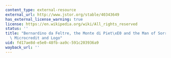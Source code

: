 ```yaml
---
content_type: external-resource
external_url: http://www.jstor.org/stable/40343649
has_external_license_warning: true
license: https://en.wikipedia.org/wiki/All_rights_reserved
status: ''
title: "Bernardino da Feltre, the Monte di Piet\xE0 and the Man of Sorrows: Activist,\
  \ Microcredit and Logo"
uid: fd17ae8d-e5e0-48fb-aa9c-591c203936a9
wayback_url: ''
---
```

